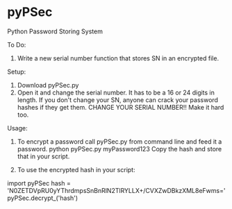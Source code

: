 # pyPSec
Python Password Storing System

To Do:

1. Write a new serial number function that stores SN in an encrypted file.

Setup:

1. Download pyPSec.py
2. Open it and change the serial number. It has to be a 16 or 24 digits in length. If you don't change your SN, anyone can crack your password hashes if they get them. CHANGE YOUR SERIAL NUMBER!! Make it hard too.



Usage:

1. To encrypt a password call pyPSec.py from command line and feed it a password.
python pyPSec.py myPassword123
Copy the hash and store that in your script.


2. To use the encrypted hash in your script:

import pyPSec
hash = 'N0ZETDVpRU0yYThrdmpsSnBnRlN2TlRYLLX+/CVXZwDBkzXML8eFwms='
pyPSec.decrypt_('hash')

